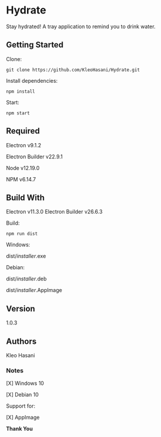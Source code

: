 # Hydrate

Stay hydrated! A tray application to remind you to drink water.

## Getting Started

Clone:

```
git clone https://github.com/KleoHasani/Hydrate.git
```

Install dependencies:

```
npm install
```

Start:

```
npm start
```

## Required

Electron v9.1.2

Electron Builder v22.9.1

Node v12.19.0

NPM v6.14.7

## Build With

Electron v11.3.0
Electron Builder v26.6.3

Build:

```
npm run dist
```

Windows:

dist/_installer_.exe

Debian:

dist/_installer_.deb

dist/_installer_.AppImage

## Version

1.0.3

## Authors

Kleo Hasani

### Notes

[X] Windows 10

[X] Debian 10

Support for:

[X] AppImage

**Thank You**

